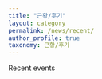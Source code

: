 ```yaml
---
title: "근황/후기"
layout: category
permalink: /news/recent/
author_profile: true
taxonomy: 근황/후기
---
```

Recent events